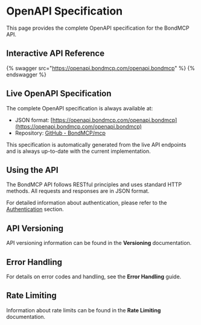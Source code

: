 # OpenAPI Specification

This page provides the complete OpenAPI specification for the BondMCP API.

## Interactive API Reference

{% swagger src="https://openapi.bondmcp.com/openapi.bondmcp" %}
{% endswagger %}

## Live OpenAPI Specification

The complete OpenAPI specification is always available at:

- JSON format: [https://openapi.bondmcp.com/openapi.bondmcp](https://openapi.bondmcp.com/openapi.bondmcp)
- Repository: [GitHub - BondMCP/mcp](https://github.com/bondmcp/mcp/blob/main/spec/openapi.json)

This specification is automatically generated from the live API endpoints and is always up-to-date with the current implementation.

## Using the API

The BondMCP API follows RESTful principles and uses standard HTTP methods. All requests and responses are in JSON format.

For detailed information about authentication, please refer to the [Authentication](authentication.md) section.

## API Versioning

API versioning information can be found in the **Versioning** documentation.

## Error Handling

For details on error codes and handling, see the **Error Handling** guide.

## Rate Limiting

Information about rate limits can be found in the **Rate Limiting** documentation.

